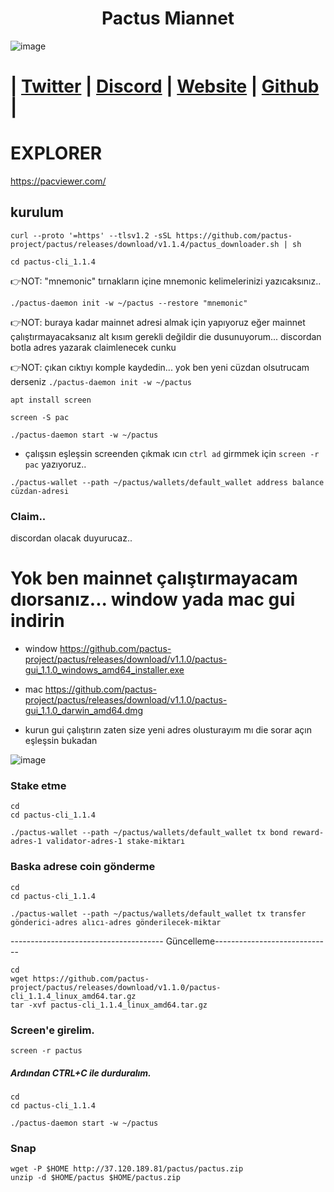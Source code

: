 
<h1 align="center"> Pactus Miannet</h1>


![image](https://github.com/0xSocrates/Testnet-Rehberler/assets/108215275/fc854b16-a554-419c-afbf-f99de720060a)

#  | [Twitter](https://twitter.com/pactuschain/) | [Discord](https://discord.gg/pactus-795592769300987944) | [Website](https://pactus.org/) | [Github](https://github.com/pactus-project) |


# EXPLORER

https://pacviewer.com/

## kurulum

```
curl --proto '=https' --tlsv1.2 -sSL https://github.com/pactus-project/pactus/releases/download/v1.1.4/pactus_downloader.sh | sh
```
```
cd pactus-cli_1.1.4
```
👉NOT: "mnemonic" tırnakların içine mnemonic kelimelerinizi yazıcaksınız..
```
./pactus-daemon init -w ~/pactus --restore "mnemonic"
```
👉NOT: buraya kadar mainnet adresi almak için yapıyoruz eğer mainnet çalıştırmayacaksanız alt kısım gerekli değildir die dusunuyorum... discordan botla adres yazarak claimlenecek cunku

👉NOT: çıkan cıktıyı komple kaydedin... yok ben yeni cüzdan olsutrucam derseniz `./pactus-daemon init -w ~/pactus`
```
apt install screen
```
```
screen -S pac
```
```
./pactus-daemon start -w ~/pactus
```
* çalışsın eşleşsin screenden çıkmak ıcın `ctrl ad` girmmek için `screen -r pac` yazıyoruz..

```
./pactus-wallet --path ~/pactus/wallets/default_wallet address balance cüzdan-adresi
```

### Claim..


discordan olacak duyurucaz..

# Yok ben mainnet çalıştırmayacam dıorsanız... window yada mac gui indirin
* window
https://github.com/pactus-project/pactus/releases/download/v1.1.0/pactus-gui_1.1.0_windows_amd64_installer.exe
* mac
https://github.com/pactus-project/pactus/releases/download/v1.1.0/pactus-gui_1.1.0_darwin_amd64.dmg

* kurun gui çalıştırın zaten size yeni adres olusturayım mı die sorar açın eşleşsin bukadan

![image](https://github.com/Core-Node-Team/Testnet-TR/assets/91562185/61af90b6-4514-455d-9b8b-f31794399c64)

### Stake etme
```
cd
cd pactus-cli_1.1.4
```
```
./pactus-wallet --path ~/pactus/wallets/default_wallet tx bond reward-adres-1 validator-adres-1 stake-miktarı
```

### Baska adrese coin gönderme
```
cd
cd pactus-cli_1.1.4
```
```
./pactus-wallet --path ~/pactus/wallets/default_wallet tx transfer  gönderici-adres alıcı-adres gönderilecek-miktar
```
-------------------------------------- Güncelleme-----------------------------
```
cd
wget https://github.com/pactus-project/pactus/releases/download/v1.1.0/pactus-cli_1.1.4_linux_amd64.tar.gz
tar -xvf pactus-cli_1.1.4_linux_amd64.tar.gz
```
### Screen'e girelim. 
```
screen -r pactus
```
##### Ardından CTRL+C ile durduralım.
```
cd
cd pactus-cli_1.1.4
```
```
./pactus-daemon start -w ~/pactus
```
### Snap
```
wget -P $HOME http://37.120.189.81/pactus/pactus.zip
unzip -d $HOME/pactus $HOME/pactus.zip
```



